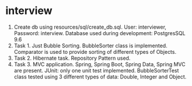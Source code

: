 # interview

1. Create db using resources/sql/create_db.sql. User: interviewer, Password: interview. Database used during development: PostgresSQL 9.6
2. Task 1. Just Bubble Sorting. BubbleSorter class is implemented. Comparator is used to provide sorting of different types of Objects.
3. Task 2. Hibernate task. Repository Pattern used.
4. Task 3. MVC application. Spring, Spring Boot, Spring Data, Spring MVC are present.
JUnit: only one unit test implemented. BubbleSorterTest class tested using 3 different types of data: Double, Integer and Object.

